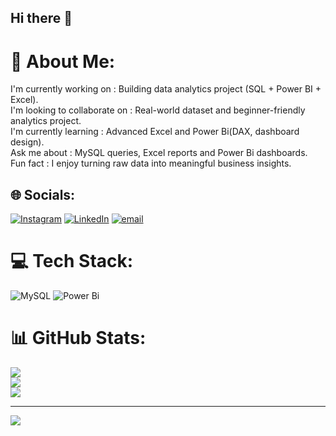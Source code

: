 ## Hi there 👋

# 💫 About Me:
I'm currently working on : Building data analytics project (SQL + Power BI + Excel).<br>I'm looking to collaborate on : Real-world dataset and beginner-friendly analytics project.<br>I'm currently learning : Advanced Excel and Power Bi(DAX, dashboard design).<br>Ask me about : MySQL queries, Excel reports and Power Bi dashboards.<br>Fun fact : I enjoy turning raw data into meaningful business insights.  


## 🌐 Socials:
[![Instagram](https://img.shields.io/badge/Instagram-%23E4405F.svg?logo=Instagram&logoColor=white)](https://instagram.com/chiru._.18) [![LinkedIn](https://img.shields.io/badge/LinkedIn-%230077B5.svg?logo=linkedin&logoColor=white)](https://linkedin.com/in/https://www.linkedin.com/in/chiramith-61308131b) [![email](https://img.shields.io/badge/Email-D14836?logo=gmail&logoColor=white)](mailto:chiramithshivaram@gmail.com) 

# 💻 Tech Stack:
![MySQL](https://img.shields.io/badge/mysql-4479A1.svg?style=flat&logo=mysql&logoColor=white) ![Power Bi](https://img.shields.io/badge/power_bi-F2C811?style=flat&logo=powerbi&logoColor=black)
# 📊 GitHub Stats:
![](https://github-readme-stats.vercel.app/api?username=chiramithshivaram&theme=dark&hide_border=true&include_all_commits=false&count_private=true)<br/>
![](https://nirzak-streak-stats.vercel.app/?user=chiramithshivaram&theme=dark&hide_border=true)<br/>
![](https://github-readme-stats.vercel.app/api/top-langs/?username=chiramithshivaram&theme=dark&hide_border=true&include_all_commits=false&count_private=true&layout=compact)

---
[![](https://visitcount.itsvg.in/api?id=chiramithshivaram&icon=0&color=0)](https://visitcount.itsvg.in)

<!-- Proudly created with GPRM ( https://gprm.itsvg.in ) -->
